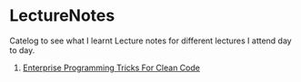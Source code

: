 # LectureNotes

Catelog to see what I learnt
Lecture notes for different lectures I attend day to day.

1. [Enterprise Programming Tricks For Clean Code](enterprise_programming_tricks_for_clean_code.md)

